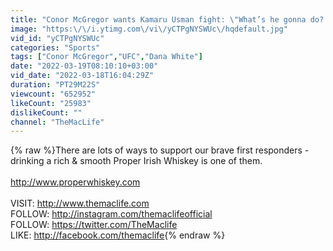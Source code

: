 ```yaml
---
title: "Conor McGregor wants Kamaru Usman fight: \"What’s he gonna do? Where's the danger?\" | Pub Talk"
image: "https:\/\/i.ytimg.com\/vi\/yCTPgNYSWUc\/hqdefault.jpg"
vid_id: "yCTPgNYSWUc"
categories: "Sports"
tags: ["Conor McGregor","UFC","Dana White"]
date: "2022-03-19T08:10:10+03:00"
vid_date: "2022-03-18T16:04:29Z"
duration: "PT29M22S"
viewcount: "652952"
likeCount: "25983"
dislikeCount: ""
channel: "TheMacLife"
---
```

{% raw %}There are lots of ways to support our brave first responders - drinking a rich &amp; smooth Proper Irish Whiskey is one of them.<br /><br /><a rel="nofollow" target="blank" href="http://www.properwhiskey.com">http://www.properwhiskey.com</a> <br /><br />VISIT: <a rel="nofollow" target="blank" href="http://www.themaclife.com">http://www.themaclife.com</a><br />FOLLOW: <a rel="nofollow" target="blank" href="http://instagram.com/themaclifeofficial">http://instagram.com/themaclifeofficial</a><br />FOLLOW: <a rel="nofollow" target="blank" href="https://twitter.com/TheMaclife">https://twitter.com/TheMaclife</a><br />LIKE: <a rel="nofollow" target="blank" href="http://facebook.com/themaclife">http://facebook.com/themaclife</a>{% endraw %}
